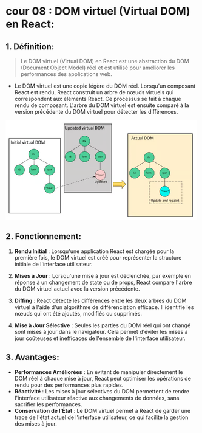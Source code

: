 # cour 08 : **DOM virtuel (Virtual DOM) en React:**

## 1. **Définition:**

> Le DOM virtuel (Virtual DOM) en React est une abstraction du DOM (Document Object Model) réel et est utilisé pour améliorer les performances des applications web.

- Le DOM virtuel est une copie légère du DOM réel. Lorsqu'un composant React est rendu, React construit un arbre de nœuds virtuels qui correspondent aux éléments React. Ce processus se fait à chaque rendu de composant. L'arbre du DOM virtuel est ensuite comparé à la version précédente du DOM virtuel pour détecter les différences.

![alt text](image.png)

## 2. **Fonctionnement:**

1. **Rendu Initial** : Lorsqu'une application React est chargée pour la première fois, le DOM virtuel est créé pour représenter la structure initiale de l'interface utilisateur.

2. **Mises à Jour** : Lorsqu'une mise à jour est déclenchée, par exemple en réponse à un changement de state ou de props, React compare l'arbre du DOM virtuel actuel avec la version précédente.

3. **Diffing** : React détecte les différences entre les deux arbres du DOM virtuel à l'aide d'un algorithme de différenciation efficace. Il identifie les nœuds qui ont été ajoutés, modifiés ou supprimés.

4. **Mise à Jour Sélective** : Seules les parties du DOM réel qui ont changé sont mises à jour dans le navigateur. Cela permet d'éviter les mises à jour coûteuses et inefficaces de l'ensemble de l'interface utilisateur.

## 3. **Avantages:**

- **Performances Améliorées** : En évitant de manipuler directement le DOM réel à chaque mise à jour, React peut optimiser les opérations de rendu pour des performances plus rapides.
- **Réactivité** : Les mises à jour sélectives du DOM permettent de rendre l'interface utilisateur réactive aux changements de données, sans sacrifier les performances.
- **Conservation de l'État** : Le DOM virtuel permet à React de garder une trace de l'état actuel de l'interface utilisateur, ce qui facilite la gestion des mises à jour.

